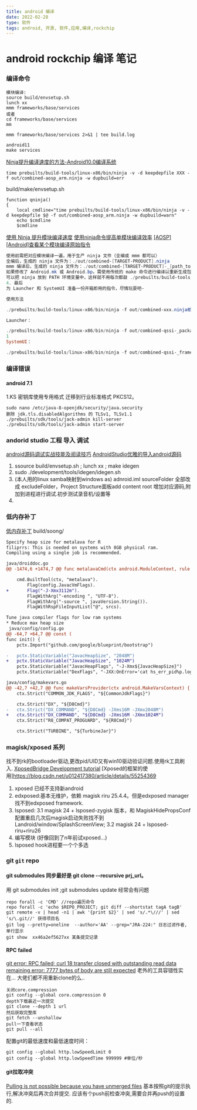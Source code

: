 ```yaml
---
title: android 编译
date: 2022-02-28
type: 软件
tags: android, 开源, 软件,应用,编译,rockchip
---
```


# android rockchip 编译 笔记

### 编译命令
```
模块编译:
source build/envsetup.sh 
lunch xx
mmm frameworks/base/services 
或者
cd frameworks/base/services 
mm

mmm frameworks/base/services 2>&1 | tee build.log
```
```
android11
make services
```
[Ninja提升编译速度的方法-Android10.0编译系统](https://blog.csdn.net/mafei852213034/article/details/117808410)
```
time prebuilts/build-tools/linux-x86/bin/ninja -v -d keepdepfile XXX -f out/combined-aosp_arm.ninja -w dupbuild=err
```

build/make/envsetup.sh
```shell
function qninja()
{
    local cmdline="time prebuilts/build-tools/linux-x86/bin/ninja -v -d keepdepfile $@ -f out/combined-aosp_arm.ninja -w dupbuild=warn"
    echo $cmdline
    $cmdline

```

[使用 Ninja 提升模块编译速度](https://blog.csdn.net/shensky711/article/details/103480730/)
[使用ninja命令提高单模块编译效率](https://www.cnblogs.com/szsky/articles/10812959.html)
[[AOSP][Android]查看某个模块编译原始指令](https://blog.csdn.net/u014175785/article/details/115319550)
```powershell
使用前需把对应模块编译一遍，用于生产 ninja 文件（全编或 mmm 都可以）
全编后，生成的 ninja 文件为：./out/combined-[TARGET-PRODUCT].ninja
mmm 编译后，生成的 ninja 文件为：./out/combined-[TARGET-PRODUCT]-_[path_to_your_module_makefile].ninja，比如：./out/combined-aosp_walleye-_packages_apps_Launcher3_Android.mk.ninja
如果修改了 Android.mk 或 Android.bp，需使用传统的 make 命令进行编译以重新生成包含新依赖规则的 ninja 文件
可以把 ninja 放到 PATH 环境变量中，这样就不用每次都敲 ./prebuilts/build-tools/linux-x86/bin/ninja 这个路径了
4. 最后
为 Launcher 和 SystemUI 准备一份开箱即用的指令，尽情玩耍吧~

使用方法

./prebuilts/build-tools/linux-x86/bin/ninja -f out/combined-xxx.ninja相当于make，xxx为对应的lunch项，

Launcher：

./prebuilts/build-tools/linux-x86/bin/ninja -f out/combined-qssi-_packages_apps_Launcher3_Android.mk.ninja Launcher3QuickStep
1
SystemUI：

./prebuilts/build-tools/linux-x86/bin/ninja -f out/combined-qssi-_frameworks_base_packages_SystemUI_Android.mk.ninja SystemUI
```

### 编译错误

#### android 7.1
1.KS 密钥库使用专用格式 迁移到行业标准格式 PKCS12。
```
sudo nano /etc/java-8-openjdk/security/java.security
删除 jdk.tls.disabledAlgorithms 的 TLSv1, TLSv1.1 
./prebuilts/sdk/tools/jack-admin kill-server
./prebuilts/sdk/tools/jack-admin start-server
```

### andorid studio 工程 导入 调试
[android源码调试实战技能及阅读技巧](https://www.sohu.com/a/501834001_121119002)
[AndroidStudio优雅的导入android源码](https://blog.csdn.net/hbdatouerzi/article/details/86561228)
1. ssource build/envsetup.sh ; lunch xx ; make idegen
2. sudo ./development/tools/idegen/idegen.sh
3. (本人用的linux samba映射到windows as) adnroid.iml sourceFolder 全部改成 excludeFolder，Project Structure面板add content root 增加对应源码,附加到进程进行调试.初步测试录音机/设置等
4. 
### 低内存补丁
[低内存补丁](https://github.com/masemoel/build_soong_legion-r)
build/soong/
```diff
Specify heap size for metalava for R
filiprrs: This is needed on systems with 8GB physical ram.
Compiling using a single job is recommended.

java/droiddoc.go
@@ -1474,6 +1474,7 @@ func metalavaCmd(ctx android.ModuleContext, rule *android.RuleBuilder, javaVersi

	cmd.BuiltTool(ctx, "metalava").
		Flag(config.JavacVmFlags).
+		Flag("-J-Xmx3112m").
		FlagWithArg("-encoding ", "UTF-8").
		FlagWithArg("-source ", javaVersion.String()).
		FlagWithRspFileInputList("@", srcs).
```

```diff
Tune java compiler flags for low ram systems
* Reduce max heap size
 java/config/config.go 
@@ -64,7 +64,7 @@ const (
func init() {
	pctx.Import("github.com/google/blueprint/bootstrap")

-	pctx.StaticVariable("JavacHeapSize", "2048M")
+	pctx.StaticVariable("JavacHeapSize", "1024M")
	pctx.StaticVariable("JavacHeapFlags", "-J-Xmx${JavacHeapSize}")
	pctx.StaticVariable("DexFlags", "-JXX:OnError='cat hs_err_pid%p.log' -JXX:CICompilerCount=6 -JXX:+UseDynamicNumberOfGCThreads")

java/config/makevars.go 
@@ -42,7 +42,7 @@ func makeVarsProvider(ctx android.MakeVarsContext) {
	ctx.Strict("COMMON_JDK_FLAGS", "${CommonJdkFlags}")

	ctx.Strict("DX", "${D8Cmd}")
-	ctx.Strict("DX_COMMAND", "${D8Cmd} -JXms16M -JXmx2048M")
+	ctx.Strict("DX_COMMAND", "${D8Cmd} -JXms16M -JXmx1024M")
	ctx.Strict("R8_COMPAT_PROGUARD", "${R8Cmd}")

	ctx.Strict("TURBINE", "${TurbineJar}")
```

### magisk/xposed 系列
找不到rk的bootloader驱动,更改pid/UID又有win10驱动验证问题.使用rk工具刷入.
[XposedBridge Development tutorial](https://github.com/rovo89/XposedBridge/wiki/Development-tutorial)
[Xposed的框架的使用]https://blog.csdn.net/u012417380/article/details/55254369

1. xposed 已经不支持新android
2. edxposed:基本无维护，依赖 magisk riru 25.4.4。但是edxposed manager 找不到edxposed framework.
3. lsposed: 
	3.1   magisk 24 + lsposed-zygisk 版本，和 MagiskHidePropsConf 配置重启几次后magisk启动失败找不到 Landroid/window/SplashScreenView;
	3.2 magisk 24 + lsposed-riru+riru26
4. 编写模块 (好像回到了n年前试xposed...)
5. lsposed hook进程要一个个多选

### git `git` repo
#### git submodules 同步最好是 git clone --recursive prj_url。
用 git submodules init ;git submodules update 经常会有问题

```
repo forall -c 'CMD' //repo遍历命令
repo forall -c 'echo $REPO_PROJECT; git diff --shortstat tagA tagB'
git remote -v | head -n1 | awk '{print $2}' | sed 's/.*\///' | sed 's/\.git//' 获得项目名
git log --pretty=oneline  --author='AA' --grep="JRA-224:" 日志过滤作者,单行显示
git show  xx46a2ef5627xx 某条提交记录
```

#### RPC failed
[git error: RPC failed; curl 18 transfer closed with outstanding read data remaining error: 7777 bytes of body are still expected](https://www.cnblogs.com/whycai/p/15500655.html)
老外的工具容错性实在... 大佬们都不用重新clone的么..
```shell
关闭core.compression
git config --global core.compression 0
depth下载最近一次提交
git clone --depth 1 url
然后获取完整库
git fetch --unshallow
pull一下查看状态
git pull --all
```
配置git的最低速度和最低速度时间：
```shell
git config --global http.lowSpeedLimit 0 
git config --global http.lowSpeedTime 999999 #单位/秒
```

#### git拉取冲突
[Pulling is not possible because you have unmerged files](https://blog.csdn.net/mango_love/article/details/87261529)
基本按照git的提示执行,解决冲突后再次合并提交. 应该有个push前检查冲突,需要合并再push的设置的.
